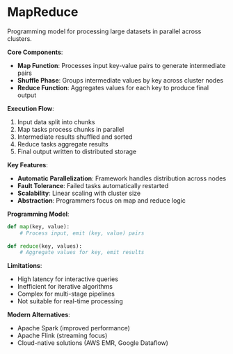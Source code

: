 # MapReduce

Programming model for processing large datasets in parallel across clusters.

**Core Components**:
- **Map Function**: Processes input key-value pairs to generate intermediate pairs
- **Shuffle Phase**: Groups intermediate values by key across cluster nodes
- **Reduce Function**: Aggregates values for each key to produce final output

**Execution Flow**:
1. Input data split into chunks
2. Map tasks process chunks in parallel
3. Intermediate results shuffled and sorted
4. Reduce tasks aggregate results
5. Final output written to distributed storage

**Key Features**:
- **Automatic Parallelization**: Framework handles distribution across nodes
- **Fault Tolerance**: Failed tasks automatically restarted
- **Scalability**: Linear scaling with cluster size
- **Abstraction**: Programmers focus on map and reduce logic

**Programming Model**:
```python
def map(key, value):
    # Process input, emit (key, value) pairs
    
def reduce(key, values):
    # Aggregate values for key, emit results
```

**Limitations**:
- High latency for interactive queries
- Inefficient for iterative algorithms
- Complex for multi-stage pipelines
- Not suitable for real-time processing

**Modern Alternatives**:
- Apache Spark (improved performance)
- Apache Flink (streaming focus)
- Cloud-native solutions (AWS EMR, Google Dataflow)
